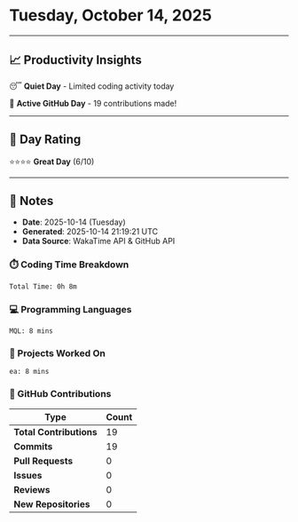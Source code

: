 # Tuesday, October 14, 2025

---

## 📈 Productivity Insights

😴 **Quiet Day** - Limited coding activity today

🚀 **Active GitHub Day** - 19 contributions made!

---

## 🎯 Day Rating

⭐⭐⭐⭐ **Great Day** (6/10)

---

## 📝 Notes

- **Date**: 2025-10-14 (Tuesday)
- **Generated**: 2025-10-14 21:19:21 UTC
- **Data Source**: WakaTime API & GitHub API


### ⏱️ Coding Time Breakdown

```
Total Time: 0h 8m
```

### 💻 Programming Languages

```
MQL: 8 mins
```

### 📂 Projects Worked On

```
ea: 8 mins

```


### 🐙 GitHub Contributions

| Type | Count |
|------|-------|
| **Total Contributions** | 19 |
| **Commits** | 19 |
| **Pull Requests** | 0 |
| **Issues** | 0 |
| **Reviews** | 0 |
| **New Repositories** | 0 |

